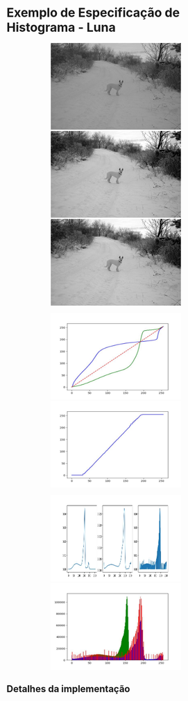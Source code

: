 # Exemplo de Especificação de Histograma - Luna

<p align="center">
    <img src="../readmeImg/luna.jpg" width="300px" height="200px">
    <img src="../readmeImg/lunaReferencia.jpg" width="300px" height="200px">
    <img src="../readmeImg/luna_output.jpg" width="300px" height="200px">
</p>

<p align="center">
    <img src="./readmeImg/funcao_inversa.jpg" width="300px" height="200px">
    <img src="./readmeImg/funcao_transformacao.jpg" width="300px" height="200px">
</p>

<p align="center">
    <img src="./readmeImg/histogramas.jpg" width="300px" height="200px">
    <img src="./readmeImg/histogramas_juntos.jpg" width="300px" height="200px">
</p>

## Detalhes da implementação